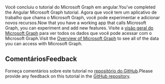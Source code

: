 <!-- markdownlint-disable MD002 MD041 -->

<span data-ttu-id="d5d76-101">Você concluiu o tutorial do Microsoft Graph em angular.</span><span class="sxs-lookup"><span data-stu-id="d5d76-101">You've completed the Angular Microsoft Graph tutorial.</span></span> <span data-ttu-id="d5d76-102">Agora que você tem um aplicativo de trabalho que chama o Microsoft Graph, você pode experimentar e adicionar novos recursos.</span><span class="sxs-lookup"><span data-stu-id="d5d76-102">Now that you have a working app that calls Microsoft Graph, you can experiment and add new features.</span></span> <span data-ttu-id="d5d76-103">Visite a [visão geral do Microsoft Graph](/graph/overview) para ver todos os dados que você pode acessar com o Microsoft Graph.</span><span class="sxs-lookup"><span data-stu-id="d5d76-103">Visit the [Overview of Microsoft Graph](/graph/overview) to see all of the data you can access with Microsoft Graph.</span></span>

## <a name="feedback"></a><span data-ttu-id="d5d76-104">Comentários</span><span class="sxs-lookup"><span data-stu-id="d5d76-104">Feedback</span></span>

<span data-ttu-id="d5d76-105">Forneça comentários sobre este tutorial no [repositório do GitHub](https://github.com/microsoftgraph/msgraph-training-angularspa).</span><span class="sxs-lookup"><span data-stu-id="d5d76-105">Please provide any feedback on this tutorial in the [GitHub repository](https://github.com/microsoftgraph/msgraph-training-angularspa).</span></span>